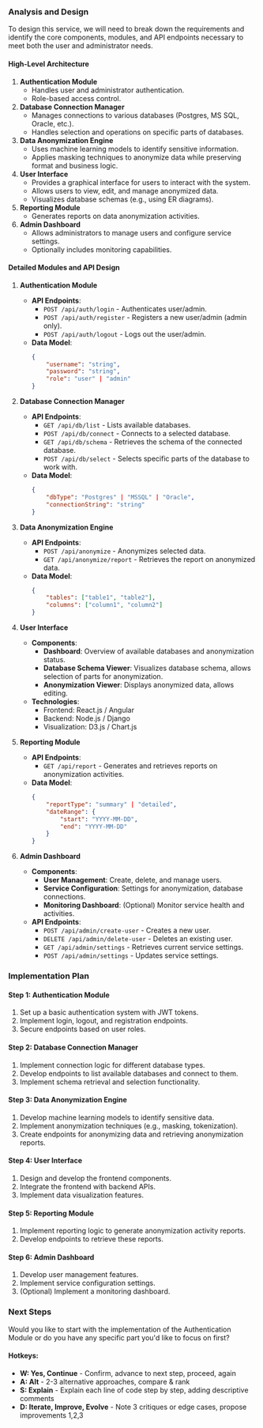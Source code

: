 ### Analysis and Design

To design this service, we will need to break down the requirements and identify the core components, modules, and API endpoints necessary to meet both the user and administrator needs.

#### High-Level Architecture

1. **Authentication Module**
    - Handles user and administrator authentication.
    - Role-based access control.
2. **Database Connection Manager**
    - Manages connections to various databases (Postgres, MS SQL, Oracle, etc.).
    - Handles selection and operations on specific parts of databases.
3. **Data Anonymization Engine**
    - Uses machine learning models to identify sensitive information.
    - Applies masking techniques to anonymize data while preserving format and business logic.
4. **User Interface**
    - Provides a graphical interface for users to interact with the system.
    - Allows users to view, edit, and manage anonymized data.
    - Visualizes database schemas (e.g., using ER diagrams).
5. **Reporting Module**
    - Generates reports on data anonymization activities.
6. **Admin Dashboard**
    - Allows administrators to manage users and configure service settings.
    - Optionally includes monitoring capabilities.

#### Detailed Modules and API Design

1. **Authentication Module**
    - **API Endpoints**:
        - `POST /api/auth/login` - Authenticates user/admin.
        - `POST /api/auth/register` - Registers a new user/admin (admin only).
        - `POST /api/auth/logout` - Logs out the user/admin.
    - **Data Model**:
        ```json
        {
            "username": "string",
            "password": "string",
            "role": "user" | "admin"
        }
        ```

2. **Database Connection Manager**
    - **API Endpoints**:
        - `GET /api/db/list` - Lists available databases.
        - `POST /api/db/connect` - Connects to a selected database.
        - `GET /api/db/schema` - Retrieves the schema of the connected database.
        - `POST /api/db/select` - Selects specific parts of the database to work with.
    - **Data Model**:
        ```json
        {
            "dbType": "Postgres" | "MSSQL" | "Oracle",
            "connectionString": "string"
        }
        ```

3. **Data Anonymization Engine**
    - **API Endpoints**:
        - `POST /api/anonymize` - Anonymizes selected data.
        - `GET /api/anonymize/report` - Retrieves the report on anonymized data.
    - **Data Model**:
        ```json
        {
            "tables": ["table1", "table2"],
            "columns": ["column1", "column2"]
        }
        ```

4. **User Interface**
    - **Components**:
        - **Dashboard**: Overview of available databases and anonymization status.
        - **Database Schema Viewer**: Visualizes database schema, allows selection of parts for anonymization.
        - **Anonymization Viewer**: Displays anonymized data, allows editing.
    - **Technologies**:
        - Frontend: React.js / Angular
        - Backend: Node.js / Django
        - Visualization: D3.js / Chart.js

5. **Reporting Module**
    - **API Endpoints**:
        - `GET /api/report` - Generates and retrieves reports on anonymization activities.
    - **Data Model**:
        ```json
        {
            "reportType": "summary" | "detailed",
            "dateRange": {
                "start": "YYYY-MM-DD",
                "end": "YYYY-MM-DD"
            }
        }
        ```

6. **Admin Dashboard**
    - **Components**:
        - **User Management**: Create, delete, and manage users.
        - **Service Configuration**: Settings for anonymization, database connections.
        - **Monitoring Dashboard**: (Optional) Monitor service health and activities.
    - **API Endpoints**:
        - `POST /api/admin/create-user` - Creates a new user.
        - `DELETE /api/admin/delete-user` - Deletes an existing user.
        - `GET /api/admin/settings` - Retrieves current service settings.
        - `POST /api/admin/settings` - Updates service settings.

### Implementation Plan

#### Step 1: Authentication Module

1. Set up a basic authentication system with JWT tokens.
2. Implement login, logout, and registration endpoints.
3. Secure endpoints based on user roles.

#### Step 2: Database Connection Manager

1. Implement connection logic for different database types.
2. Develop endpoints to list available databases and connect to them.
3. Implement schema retrieval and selection functionality.

#### Step 3: Data Anonymization Engine

1. Develop machine learning models to identify sensitive data.
2. Implement anonymization techniques (e.g., masking, tokenization).
3. Create endpoints for anonymizing data and retrieving anonymization reports.

#### Step 4: User Interface

1. Design and develop the frontend components.
2. Integrate the frontend with backend APIs.
3. Implement data visualization features.

#### Step 5: Reporting Module

1. Implement reporting logic to generate anonymization activity reports.
2. Develop endpoints to retrieve these reports.

#### Step 6: Admin Dashboard

1. Develop user management features.
2. Implement service configuration settings.
3. (Optional) Implement a monitoring dashboard.

### Next Steps

Would you like to start with the implementation of the Authentication Module or do you have any specific part you'd like to focus on first?

#### Hotkeys:
- **W: Yes, Continue** - Confirm, advance to next step, proceed, again
- **A: Alt** - 2-3 alternative approaches, compare & rank
- **S: Explain** - Explain each line of code step by step, adding descriptive comments
- **D: Iterate, Improve, Evolve** - Note 3 critiques or edge cases, propose improvements 1,2,3